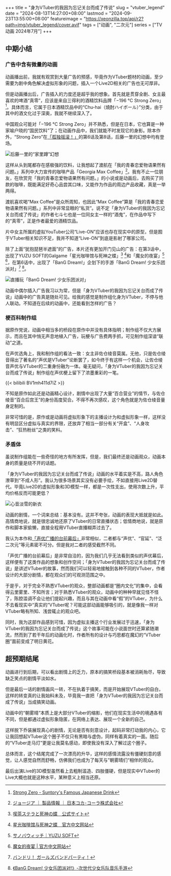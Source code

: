 +++
title = "身为VTuber的我因为忘记关台而成了传说"
slug = "vtuber_legend"
date = "2024-08-13T14:27:00+08:00"
lastmod = "2024-09-23T13:55:00+08:00"
featureimage = "https://xeonzilla.top/api/r2?path=img/vtuber_legend/cover.avif"
tags = ["动画", "二次元"]
series = ["TV动画 2024年7月"]
+++
## 中期小结
### 广告中含有微量的动画
动画播出前，我就有观赏到大量广告的预感，毕竟作为VTuber题材的动画，至少需要为剧中角色解决虚拟形象的问题，插入一个Live2D相关的广告也无可厚非。

但是动画播出后，广告插入的力度还是超乎我的想象。首先就是贯穿全剧、女主最喜欢的啤酒“真零”，应该是来自三得利的酒精饮料品牌「−196 °C Strong Zero」[^1]。具体而言，它属于日本酒精饮品中的“Chu-hai（燒酎ハイボール）”分类，由于其中的酒文化过于深奥，我就不继续深入了。

中国观众可能对「−196 °C Strong Zero」并不熟悉，但是在日本，它也算是一种家喻户晓的“国民饮料”了；在动画作品中，我们就能不时发现它的身影。除本作外，“Strong Zero”在[「孤独摇滚！」](/post/bocchi_the_rock/)的第6话及第8话，后藤一里的幻想中均有登场。

![后藤一里的“家里蹲”幻想](https://xeonzilla.top/api/r2?path=img/vtuber_legend/01.avif "后藤一里的“家里蹲”幻想")

这样从头到尾都存在感极强的饮料，让我想起了渡航在「我的青春恋爱物语果然有问题。」系列中大力宣传的咖啡产品「Georgia Max Coffee」[^2]。我有不止一位朋友，在欣赏完「我的青春恋爱物语果然有问题。」的小说或是动画后，去购买了同款的咖啡，既能满足好奇心品尝其口味，又能作为作品的周边产品收藏，真是一举两得。

渡航喜欢喝“Max Coffee”是众所周知，也因此“Max Coffee”算是「我的青春恋爱物语果然有问题。」系列中非常显眼的“私货”。说不定「身为VTuber的我因为忘记关台而成了传说」的作者七斗七也是一位同女主一样的“酒鬼”，在作品中写下的“真零”，正是作者最爱的酒精饮品。

片中女主所属的虚拟YouTuber公司“Live-ON”应该也存在现实中的原型，但是囿于VTuber相关知识不足，我并不知道“Live-ON”到底是影射了哪家公司。

除了上面“犹抱琵琶半遮面”的广告，本片还有更加开门见山的广告：在第3话中，出现了YUZU SOFT的Galgame「星光咖啡馆与死神之蝶」[^3] [^4]和「魔女的夜宴」[^5] [^6]，在第6话中，出现了「BanG Dream!」企划下的手游「BanG Dream! 少女乐团派对」[^7] [^8]。

![直播玩「BanG Dream! 少女乐团派对」](https://xeonzilla.top/api/r2?path=img/vtuber_legend/02.avif "直播玩「BanG Dream! 少女乐团派对」")

动画中偶尔插入广告我习以为常，但是「身为VTuber的我因为忘记关台而成了传说」动画中的广告真是随处可见。给我的感觉是制作组化身为VTuber，不停与他人联动。不知道在后续的动画中，还能看到怎样的广告？

### 梗百科制作组
据原作党说，动画中相当多的桥段在原作中并没有具体指明；制作组不仅大方展示，而且在其中悄无声息地植入广告，玩梗与广告费两手抓，可见制作组深谙“联动”之道。

在声优选角上，我和制作组的看法一致：女主非佐仓绫音莫属。无他，只是佐仓绫音得出了著名的“声优是VTuber”论断罢了，如今终于有这样一个机会，让佐仓绫音声优与VTuber的二重身份融为一体。毫无疑问，「身为VTuber的我因为忘记关台而成了传说」制作组在声优梗上留下了浓墨重彩的一笔。

{{< bilibili BV1mh411d7iZ >}}

不知是原作如此还是动画精心设计，剧情中出现了大量“百合营业”的情节，与佐仓绫音“百合后宫王”的身份高度契合。不得不再次感叹，这个角色就是为佐仓绫音量身定制的。

非常可惜的是，原作或是动画将虚拟形象下的主播设计为和虚拟形象一样，这样没有明显区分虚拟与真实的界限，还放弃了相当一部分有关“开盒”、“人身攻击”、“狂热粉丝”之类的笑料。

### 矛盾体
虽说制作组能在一些奇怪的地方有所发挥，但是，我们最终还是动画观众，动画本身的质量是绕不开的话题。

「身为VTuber的我因为忘记关台而成了传说」动画的水平着实是不高，路人角色潦草到“不成人形”。我认为很多场景其实没有必要手绘，不如直接用Live2D替代。毕竟Live2D的虚拟形象和3D模型一样，都是一次性支出，使用次数上升，平均价格反而可能更低？

![心音淡雪的新衣](https://xeonzilla.top/api/r2?path=img/vtuber_legend/03.avif "心音淡雪的新衣")

动画的剧情，一个词来总结：基本没有。这并不夸张，动画的表现大抵就是如此。高情商地说，就是很忠诚地还原了VTuber的日常直播状态；低情商地说，就是原作和脚本家偷懒，直接全程用VTuber直播糊弄过去了。

我认为本作和[「声优广播的台前幕后」](https://xeonzilla.github.io/post/seiyuradio/)非常相似，二者都与“声优”、“官延”、“泛二次元”等元素密不可分。但是我对二者的感受截然不同。

「声优广播的台前幕后」是非常自洽的，因为我们几乎无法看到类似的声优幕后，这样便有了这类作品的想象和创作空间；「身为VTuber的我因为忘记关台而成了传说」是讲述VTuber的故事，然而我们可以轻易地接触到各种不同的VTuber，作者设计的大部分剧情，都在观众们的可观测范围之中。

于是乎，对于完全不熟悉VTuber的观众，整部动画都是“圈内文化”的集中，会看得云里雾里、不知所言；对于熟悉VTuber的观众，动画中的种种早就见怪不怪了，陈腔滥调不会让他们提起兴趣，而且与其在动画中看“假”的VTuber，为什么不去看现实中“真实的”VTuber呢？可能这部动画能够吸引的，就是像我一样对VTuber略有所知、浅尝辄止的观众吧。

同时，我为这部作品感到可惜，因为虚拟主播这个行业发展过于迅速，「身为VTuber的我因为忘记关台而成了传说」这个故事可能在小说面世时还算紧随潮流，然而到了若干年后的动画化时，作者所有的设计与巧思都在魔幻的“VTuber圈”面前变成了明日黄花。

## 超预期结尾
动画进行到后期，可以看出剧情上的乏力，原本的搞笑桥段基本被消耗殆尽，导致缺乏笑点的剧情平淡如水。

但是最后一话的剧情画风一转，不在执着于搞笑，而是开始展现VTuber的自白，这样的转变真的让我始料未及，毕竟我一直把「身为VTuber的我因为忘记关台而成了传说」当成搞笑动画。

动画中的“朝雾晴”本质上是大部分VTuber的缩影，他们在现实生活中的境遇各有不同，但是都通过虚拟形象隐匿，在网络上表达、展现一个全新的自己。

这样脱下乔装展现真心的剧情，无论是否有刻意设计，起码非常打动我的内心，它让我回想起VTuber这个圈子不仅只有黑暗与虚伪，同样有着真实的一面。随后的“VTuber走马灯”更是让我莫名感动，即使我没有深入了解过这个圈子。

总体而言，这个结尾完成了一次漂亮的升华，这样的感情流露没有僵硬刻意的感觉，让人感觉自然而舒畅，仿佛我们也成为了每天与”朝雾晴们“相伴的观众。

最后出演Live的3D模型虽然看上去粗制滥造、四肢僵硬，但是现实中VTuber的Live大概也就是这种水平，某种意义上相当还原。

[^1]:[Strong Zero - Suntory's Famous Japanese Drink](https://en.strongzero.ch/)
[^2]:[ジョージア ｜ 製品情報 ｜ 日本コカ･コーラ株式会社](https://www.coca-cola.com/jp/ja/brands/georgia)
[^3]:[喫茶ステラと死神の蝶　公式サイト](https://www.yuzu-soft.com/products/stella/index.html)
[^4]:[星光咖啡馆与死神之蝶　官方中文网站](https://hikarifield.co.jp/stella/index.html)
[^5]:[サノバウィッチ｜YUZU SOFT](https://www.yuzu-soft.com/new/product/sothewitch/index.html)
[^6]:[魔女的夜宴 | 官方中文网站](https://hikarifield.co.jp/sothewitch/)
[^7]:[バンドリ！ ガールズバンドパーティ！](https://bang-dream.bushimo.jp/)
[^8]:[《BanG Dream! 少女乐团派对!》-次世代少女乐队音乐手游](https://game.bilibili.com/bangdream/)